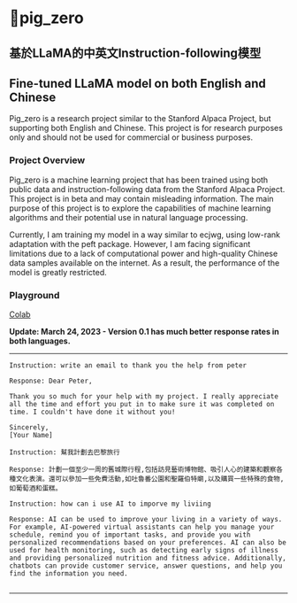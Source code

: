 # 🐖pig_zero

## 基於LLaMA的中英文Instruction-following模型
## Fine-tuned LLaMA model on both English and Chinese


Pig_zero is a research project similar to the Stanford Alpaca Project, but supporting both English and Chinese. This project is for research purposes only and should not be used for commercial or business purposes.

### Project Overview

Pig_zero is a machine learning project that has been trained using both public data and instruction-following data from the Stanford Alpaca Project. This project is in beta and may contain misleading information. The main purpose of this project is to explore the capabilities of machine learning algorithms and their potential use in natural language processing.

Currently, I am training my model in a way similar to ecjwg, using low-rank adaptation with the peft package. However, I am facing significant limitations due to a lack of computational power and high-quality Chinese data samples available on the internet. As a result, the performance of the model is greatly restricted. 


### Playground
[Colab](https://colab.research.google.com/drive/1SClKxoSKvYeUpiilF7TtTZs-tHp6eucf?usp=sharing) 


**Update: March 24, 2023 - Version 0.1 has much better response rates in both languages.**

---

```
Instruction: write an email to thank you the help from peter

Response: Dear Peter,

Thank you so much for your help with my project. I really appreciate all the time and effort you put in to make sure it was completed on time. I couldn't have done it without you!

Sincerely,
[Your Name]
```

```
Instruction: 幫我計劃去巴黎旅行

Response: 計劃一個至少一周的舊城際行程,包括訪見藝術博物館、吸引人心的建築和觀察各種文化表演。還可以參加一些免費活動,如吐魯番公園和聖羅伯特廟,以及購買一些特殊的食物,如葡萄酒和蛋糕。
```

```
Instruction: how can i use AI to imporve my liviing

Response: AI can be used to improve your living in a variety of ways. For example, AI-powered virtual assistants can help you manage your schedule, remind you of important tasks, and provide you with personalized recommendations based on your preferences. AI can also be used for health monitoring, such as detecting early signs of illness and providing personalized nutrition and fitness advice. Additionally, chatbots can provide customer service, answer questions, and help you find the information you need.


```


---

